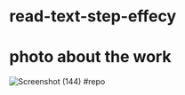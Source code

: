 # read-text-step-effecy
# photo about the work 
![Screenshot (144)](https://user-images.githubusercontent.com/80974348/167133159-b2bfbeb6-5456-4b46-a273-5ccdca46a5fe.png)
#repo
